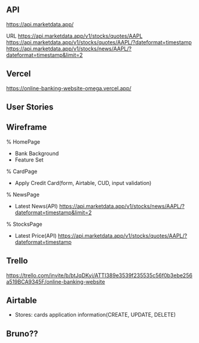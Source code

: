 ## API

https://api.marketdata.app/

URL
https://api.marketdata.app/v1/stocks/quotes/AAPL
https://api.marketdata.app/v1/stocks/quotes/AAPL/?dateformat=timestamp
https://api.marketdata.app/v1/stocks/news/AAPL/?dateformat=timestamp&limit=2

## Vercel

https://online-banking-website-omega.vercel.app/

## User Stories

## Wireframe

% HomePage

- Bank Background
- Feature Set

% CardPage

- Apply Credit Card(form, Airtable, CUD, input validation)

% NewsPage

- Latest News(API)
  https://api.marketdata.app/v1/stocks/news/AAPL/?dateformat=timestamp&limit=2

% StocksPage

- Latest Price(API)
  https://api.marketdata.app/v1/stocks/quotes/AAPL/?dateformat=timestamp

## Trello

https://trello.com/invite/b/btJqDKyi/ATTI389e3539f235535c56f0b3ebe256a519BCA9345F/online-banking-website

## Airtable

- Stores: cards application information(CREATE, UPDATE, DELETE)

## Bruno??
